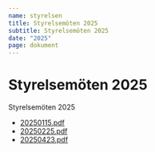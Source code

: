 ```yaml
---
name: styrelsen
title: Styrelsemöten 2025
subtitle: Styrelsemöten 2025
date: "2025"
page: dokument
---
```


# Styrelsemöten 2025

Styrelsemöten 2025

- <a href="./assets/files/styrelsemoten-2025/20250115.pdf" target="_blank">20250115.pdf</a>
- <a href="./assets/files/styrelsemoten-2025/20250225.pdf" target="_blank">20250225.pdf</a>
- <a href="./assets/files/styrelsemoten-2025/20250423.pdf" target="_blank">20250423.pdf</a>
